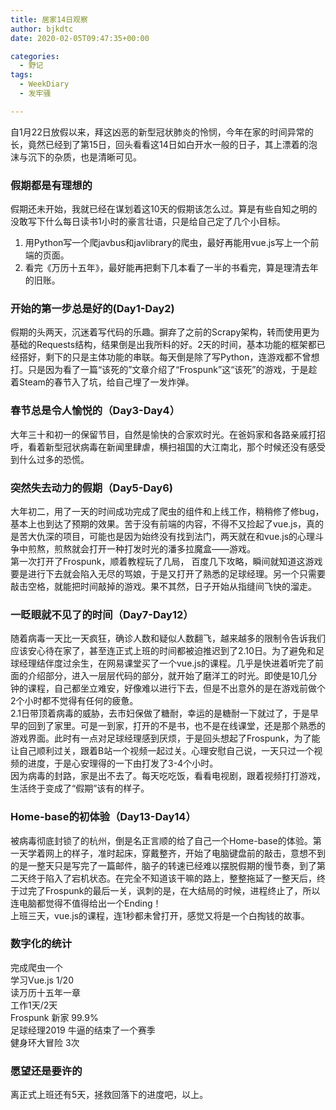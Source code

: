 ```yaml
---
title: 居家14日观察
author: bjkdtc
date: 2020-02-05T09:47:35+00:00

categories:
  - 野记
tags:
  - WeekDiary
  - 发牢骚

---
```

自1月22日放假以来，拜这凶恶的新型冠状肺炎的怜悯，今年在家的时间异常的长，竟然已经到了第15日，回头看看这14日如白开水一般的日子，其上漂着的泡沫与沉下的杂质，也是清晰可见。

### 假期都是有理想的

假期还未开始，我就已经在谋划着这10天的假期该怎么过。算是有些自知之明的没敢写下什么每日读书1小时的豪言壮语，只是给自己定了几个小目标。  
1. 用Python写一个爬javbus和javlibrary的爬虫，最好再能用vue.js写上一个前端的页面。  
2. 看完《万历十五年》，最好能再把剩下几本看了一半的书看完，算是理清去年的旧账。

### 开始的第一步总是好的(Day1-Day2)

假期的头两天，沉迷着写代码的乐趣。摒弃了之前的Scrapy架构，转而使用更为基础的Requests结构，结果倒是出我所料的好。2天的时间，基本功能的框架都已经搭好，剩下的只是主体功能的串联。每天倒是除了写Python，连游戏都不曾想打。只是因为看了一篇“该死的”文章介绍了“Frospunk”这“该死”的游戏，于是趁着Steam的春节入了坑，给自己埋了一发炸弹。

### 春节总是令人愉悦的（Day3-Day4）

大年三十和初一的保留节目，自然是愉快的合家欢时光。在爸妈家和各路亲戚打招呼，看着新型冠状病毒在新闻里肆虐，横扫祖国的大江南北，那个时候还没有感受到什么过多的恐慌。

### 突然失去动力的假期（Day5-Day6)

大年初二，用了一天的时间成功完成了爬虫的组件和上线工作，稍稍修了修bug，基本上也到达了预期的效果。苦于没有前端的内容，不得不又捡起了vue.js，真的是苦大仇深的项目，可能也是因为始终没有找到法门，两天就在和vue.js的心理斗争中煎熬，煎熬就会打开一种打发时光的潘多拉魔盒——游戏。  
第一次打开了Frospunk，顺着教程玩了几局， 百度几下攻略，瞬间就知道这游戏要是进行下去就会陷入无尽的骂娘，于是又打开了熟悉的足球经理。另一个只需要敲击空格，就能把时间敲掉的游戏。果不其然，日子开始从指缝间飞快的溜走。

### 一眨眼就不见了的时间（Day7-Day12）

随着病毒一天比一天疯狂，确诊人数和疑似人数翻飞，越来越多的限制令告诉我们应该安心待在家了，甚至连正式上班的时间都被迫推迟到了2.10日。为了避免和足球经理结伴度过余生，在网易课堂买了一个vue.js的课程。几乎是快进着听完了前面的介绍部分，进入一层层代码的部分，就开始了磨洋工的时光。即使是10几分钟的课程，自己都坐立难安，好像难以进行下去，但是不出意外的是在游戏前做个2个小时都不觉得有任何的疲惫。  
2.1日带顶着病毒的威胁，去市妇保做了糖耐，幸运的是糖耐一下就过了，于是早早的回到了家里。可是一到家，打开的不是书，也不是在线课堂，还是那个熟悉的游戏界面。此时有一点对足球经理感到厌烦，于是回头想起了Frospunk，为了能让自己顺利过关，跟着B站一个视频一起过关。心理安慰自己说，一天只过一个视频的进度，于是心安理得的一下由打发了3-4个小时。  
因为病毒的封路，家是出不去了。每天吃吃饭，看看电视剧，跟着视频打打游戏，生活终于变成了“假期”该有的样子。

### Home-base的初体验（Day13-Day14）

被病毒彻底封锁了的杭州，倒是名正言顺的给了自己一个Home-base的体验。第一天学着网上的样子，准时起床，穿戴整齐，开始了电脑键盘前的敲击，意想不到的是一整天只是写完了一篇邮件，脑子的转速已经难以摆脱假期的慢节奏，到了第二天终于陷入了宕机状态。在完全不知道该干嘛的路上，整整拖延了一整天后，终于过完了Frospunk的最后一关，讽刺的是，在大结局的时候，进程终止了，所以连电脑都觉得不值得给出一个Ending！  
上班三天，vue.js的课程，连1秒都未曾打开，感觉又将是一个白掏钱的故事。

### 数字化的统计

完成爬虫一个  
学习Vue.js 1/20  
读万历十五年一章  
工作1天/2天  
Frospunk 新家 99.9%  
足球经理2019 牛逼的结束了一个赛季  
健身环大冒险 3次

### 愿望还是要许的

离正式上班还有5天，拯救回落下的进度吧，以上。